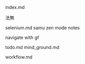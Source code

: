 index.md

法無

selenium.md
samu zen mode notes

navigate with 
gf

todo.md
mind_ground.md

workflow.md
